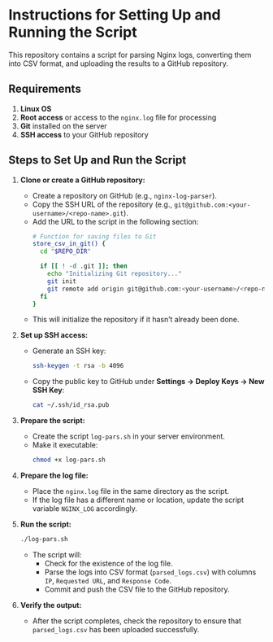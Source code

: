 
# Instructions for Setting Up and Running the Script

This repository contains a script for parsing Nginx logs, converting them into CSV format, and uploading the results to a GitHub repository.

## Requirements

1. **Linux OS**
2. **Root access** or access to the `nginx.log` file for processing
3. **Git** installed on the server
4. **SSH access** to your GitHub repository

## Steps to Set Up and Run the Script

1. **Clone or create a GitHub repository:**
   - Create a repository on GitHub (e.g., `nginx-log-parser`).
   - Copy the SSH URL of the repository (e.g., `git@github.com:<your-username>/<repo-name>.git`).
   - Add the URL to the script in the following section:
     ```bash
     # Function for saving files to Git
     store_csv_in_git() {
       cd "$REPO_DIR"

       if [[ ! -d .git ]]; then
         echo "Initializing Git repository..."
         git init
         git remote add origin git@github.com:<your-username>/<repo-name>.git
       fi
     }
     ```
   - This will initialize the repository if it hasn’t already been done.

2. **Set up SSH access:**
   - Generate an SSH key:
     ```bash
     ssh-keygen -t rsa -b 4096
     ```
   - Copy the public key to GitHub under **Settings → Deploy Keys → New SSH Key**:
     ```bash
     cat ~/.ssh/id_rsa.pub
     ```

3. **Prepare the script:**
   - Create the script `log-pars.sh` in your server environment.
   - Make it executable:
     ```bash
     chmod +x log-pars.sh
     ```

4. **Prepare the log file:**
   - Place the `nginx.log` file in the same directory as the script.
   - If the log file has a different name or location, update the script variable `NGINX_LOG` accordingly.

5. **Run the script:**
   ```bash
   ./log-pars.sh
   ```
   - The script will:
     - Check for the existence of the log file.
     - Parse the logs into CSV format (`parsed_logs.csv`) with columns `IP`, `Requested URL`, and `Response Code`.
     - Commit and push the CSV file to the GitHub repository.

6. **Verify the output:**
   - After the script completes, check the repository to ensure that `parsed_logs.csv` has been uploaded successfully.

